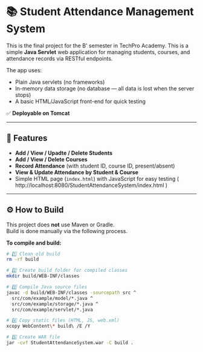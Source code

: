 # 📚 Student Attendance Management System

This is the final project for the B' semester in TechPro Academy. 
This is a simple **Java Servlet** web application for managing students, courses, and attendance records  via RESTful endpoints.

The app uses:
- Plain Java servlets (no frameworks)
- In-memory data storage (no database — all data is lost when the server stops)
- A basic HTML/JavaScript front-end for quick testing

✅ **Deployable on Tomcat**

---

## 🚀 Features

- **Add / View / Upadte / Delete Students**
- **Add / View / Delete Courses**
- **Record Attendance** (with student ID, course ID, present/absent)
- **View & Update Attendance by Student & Course**
- Simple HTML page (`index.html`) with JavaScript for easy testing ( http://localhost:8080/StudentAttendanceSystem/index.html )

---

## ⚙️ How to Build

This project does **not** use Maven or Gradle.  
Build is done manually via the following process.

**To compile and build:**

```bash
# 1️⃣ Clean old build
rm -rf build

# 2️⃣ Create build folder for compiled classes
mkdir build/WEB-INF/classes

# 3️⃣ Compile Java source files
javac -d build/WEB-INF/classes -sourcepath src ^
  src/com/example/model/*.java ^
  src/com/example/storage/*.java ^
  src/com/example/servlet/*.java

# 4️⃣ Copy static files (HTML, JS, web.xml)
xcopy WebContent\* build\ /E /Y

# 5️⃣ Create WAR file
jar -cvf StudentAttendanceSystem.war -C build .
